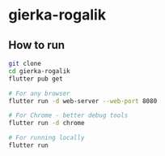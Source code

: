 gierka-rogalik
==============

How to run
----------

```bash
git clone
cd gierka-rogalik
flutter pub get

# For any browser
flutter run -d web-server --web-port 8080

# For Chrome - better debug tools
flutter run -d chrome

# For running locally
flutter run
```
